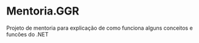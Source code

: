 # Mentoria.GGR
 Projeto de mentoria para explicação de como funciona alguns conceitos e funcões do .NET
